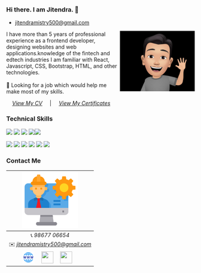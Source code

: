 ### Hi there. I am Jitendra. 👋
* jitendramistry500@gmail.com
<img align="right" width="200" height="161" src="https://github.com/rkasale28/rkasale28/blob/master/icons/avatar.jpg">

I have more than 5 years of professional experience as a frontend developer, designing websites and web applications.knowledge of the fintech and edtech industries I am familiar with React, Javascript, CSS, Bootstrap, HTML, and other technologies. <br /><br />
🤔 Looking for a job which would help me make most of my skills.

&nbsp; &nbsp; *[View My CV](https://drive.google.com/file/d/1AqIXrTGvFlQiDyPGLG9s-65AWynef9RS/view?usp=sharing)*
&nbsp; &nbsp; |  &nbsp; &nbsp; *[View My Certificates](https://drive.google.com/file/d/1-qANlZtQFGHtm-HrDULQJfDdP27XXBcq/view?usp=sharing)*
<br />

### Technical Skills
<img src = "https://img.shields.io/badge/-HTML5-E34F26?style=flat&logo=html5&logoColor=white"> <img src = "https://img.shields.io/badge/-CSS3-1572B6?style=flat&logo=css3&logoColor=white"> <img src="https://img.shields.io/badge/-Bootstrap-563D7C?style=flat&logo=bootstrap&logoColor=white"> <img src="https://img.shields.io/badge/-JavaScript-black?style=flat&logo=javascript&logoColor=eed718"><img src="https://img.shields.io/badge/-React-161616?style=flat&logo=react&logoColor=00d9ff"> <br />

<img src="https://img.shields.io/badge/-Babel-F9DC3E?style=flat&logo=babel&logoColor=white"> <img src="https://img.shields.io/badge/-Gulp-CF4647?style=flat&logo=gulp&logoColor=white"> <img src="https://img.shields.io/badge/-Redux-764ABC?style=flat&logo=redux&logoColor=white"> <img src="https://img.shields.io/badge/-Sass-CC6699?style=flat&logo=sass&logoColor=white"> <img src="https://img.shields.io/badge/-TailwindCSS-38B2AC?style=flat&logo=tailwindcss&logoColor=white"> <img src="https://img.shields.io/badge/-Webpack-8DD6F9?style=flat&logo=webpack&logoColor=black">



### Contact Me
|  <a href="https://github.com/rkasale28"><img src="https://github.com/rkasale28/rkasale28/blob/master/icons/engineer.png" width="150px" height="150px" /></a> |
|:---------------------------------------------------------------------------------------------------------------------------------------: |
|📞 *98677 06654*|
|✉️ *jitendramistry500@gmail.com*|
|<a href="#"><img src="https://github.com/rkasale28/rkasale28/blob/master/icons/icons8-website-96.png" width="32px" height="32px"></a> &nbsp; &nbsp; <a href="https://www.linkedin.com/in/jitendra-mistry-frontend/"><img src="https://i.ibb.co/Kx2GSrT/linkedin.png" width="32px" height="32px"></a> &nbsp; &nbsp; <a href="https://github.com/jitufrontend"><img src="https://cdn.iconscout.com/icon/free/png-256/github-108-438008.png" width="32px" height="32px"></a> &nbsp; &nbsp; 
